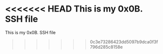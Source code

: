 <<<<<<< HEAD
This is my 0x0B. SSH file
=======
This is my 0x0B. SSH file 
>>>>>>> 0c3e73286423dd5097b9dca0f3f796d285c8158e
